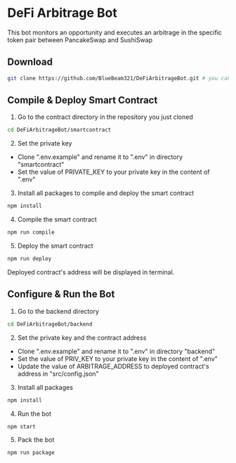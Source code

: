 # DeFi Arbitrage Bot
This bot monitors an opportunity and executes an arbitrage in the specific token pair between PancakeSwap and SushiSwap

## Download
```sh
git clone https://github.com/BlueBeam321/DeFiArbitrageBot.git # you can also download the zip file
```

## Compile & Deploy Smart Contract
1. Go to the contract directory in the repository you just cloned
```sh
cd DeFiArbitrageBot/smartcontract
```
2. Set the private key
- Clone ".env.example" and rename it to ".env" in directory "smartcontract"
- Set the value of PRIVATE_KEY to your private key in the content of ".env"
3. Install all packages to compile and deploy the smart contract
```sh
npm install
```
4. Compile the smart contract
```sh
npm run compile
```
5. Deploy the smart contract
```sh
npm run deploy
```
Deployed contract's address will be displayed in terminal.

## Configure & Run the Bot
1. Go to the backend directory
```sh
cd DeFiArbitrageBot/backend
```
2. Set the private key and the contract address
- Clone ".env.example" and rename it to ".env" in directory "backend"
- Set the value of PRIV_KEY to your private key in the content of ".env"
- Update the value of ARBITRAGE_ADDRESS to deployed contract's address in "src/config.json"
3. Install all packages
```sh
npm install
```
4. Run the bot
```sh
npm start
```
5. Pack the bot
```sh
npm run package
```